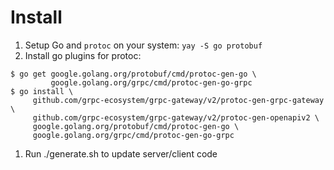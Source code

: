 
# Install

1. Setup Go and `protoc` on your system: `yay -S go protobuf`
1. Install go plugins for protoc:
```
$ go get google.golang.org/protobuf/cmd/protoc-gen-go \
         google.golang.org/grpc/cmd/protoc-gen-go-grpc
$ go install \
     github.com/grpc-ecosystem/grpc-gateway/v2/protoc-gen-grpc-gateway \
     github.com/grpc-ecosystem/grpc-gateway/v2/protoc-gen-openapiv2 \
     google.golang.org/protobuf/cmd/protoc-gen-go \
     google.golang.org/grpc/cmd/protoc-gen-go-grpc
```
1. Run ./generate.sh to update server/client code
